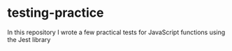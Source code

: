 # testing-practice
In this repository I wrote a few practical tests for JavaScript functions using the Jest library
